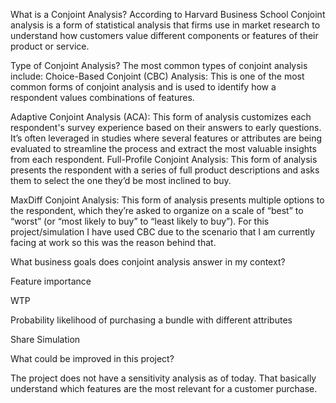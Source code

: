 What is a Conjoint Analysis? According to Harvard Business School Conjoint analysis is a form of statistical analysis that firms use in market research to understand how customers value different components or features of their product or service.

Type of Conjoint Analysis? The most common types of conjoint analysis include: Choice-Based Conjoint (CBC) Analysis: This is one of the most common forms of conjoint analysis and is used to identify how a respondent values combinations of features.

Adaptive Conjoint Analysis (ACA): This form of analysis customizes each respondent's survey experience based on their answers to early questions. It’s often leveraged in studies where several features or attributes are being evaluated to streamline the process and extract the most valuable insights from each respondent. Full-Profile Conjoint Analysis: This form of analysis presents the respondent with a series of full product descriptions and asks them to select the one they’d be most inclined to buy.

MaxDiff Conjoint Analysis: This form of analysis presents multiple options to the respondent, which they’re asked to organize on a scale of “best” to “worst” (or “most likely to buy” to “least likely to buy”). For this project/simulation I have used CBC due to the scenario that I am currently facing at work so this was the reason behind that.

What business goals does conjoint analysis answer in my context?

Feature importance

WTP

Probability likelihood of purchasing a bundle with different attributes

Share Simulation

What could be improved in this project?

The project does not have a sensitivity analysis as of today. That basically understand which features are the most relevant for a customer purchase.

